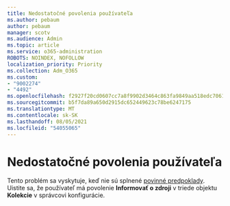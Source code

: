 ```yaml
---
title: Nedostatočné povolenia používateľa
ms.author: pebaum
author: pebaum
manager: scotv
ms.audience: Admin
ms.topic: article
ms.service: o365-administration
ROBOTS: NOINDEX, NOFOLLOW
localization_priority: Priority
ms.collection: Adm_O365
ms.custom:
- "9002274"
- "4492"
ms.openlocfilehash: f2927f20cd0607cc7a8f9902d3464c863fa9849aa518edc7061bb2dcf81cc534
ms.sourcegitcommit: b5f7da89a650d2915dc652449623c78be6247175
ms.translationtype: MT
ms.contentlocale: sk-SK
ms.lasthandoff: 08/05/2021
ms.locfileid: "54055065"
---
```

# <a name="insufficient-user-permissions"></a>Nedostatočné povolenia používateľa

Tento problém sa vyskytuje, keď nie sú splnené [povinné predpoklady](https://docs.microsoft.com/configmgr/tenant-attach/device-sync-actions#prerequisites). Uistite sa, že používateľ má povolenie **Informovať o zdroji** v triede objektu **Kolekcie** v správcovi konfigurácie.
